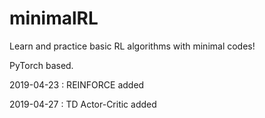 # minimalRL

Learn and practice basic RL algorithms with minimal codes!

PyTorch based.


2019-04-23 : REINFORCE added

2019-04-27 : TD Actor-Critic added
